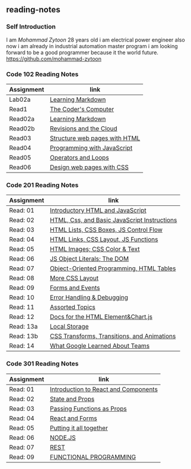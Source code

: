 ## **reading-notes**



### **Self Introduction**

I am *Mohammad Zytoon* 28 years old i am electrical power engineer also now i am already in industrial automation
master program i am looking forward to be a good programmer because it the world future.
https://github.com/mohammad-zytoon


### **Code 102 Reading Notes**

|Assignment              |                    link                       |
|----------------------- |-----------------------------------------------|
|     Lab02a             |  [Learning Markdown](102/lab02a.md)           |                                        
|     Read1              |  [The Coder's Computer](102/read1.md)         |
|     Read02a            |  [Learning Markdown](102/read02a.md)          |
|     Read02b            | [Revisions and the Cloud](102/read02b.md)     |
|     Read03             |[ Structure web pages with HTML](102/read03.md)|
|     Read04             |[ Programming with JavaScript](102/read04a.md) |
|     Read05             |[ Operators and Loops](102/read05.md)          |
|     Read06             |[ Design web pages with CSS](102/read06.md)    |


### **Code 201 Reading Notes**

|Assignment              |                            link                                |
|----------------------- |----------------------------------------------------------------|
|     Read: 01           |[Introductory HTML and JavaScript](201/class-01.md)             |         
|     Read: 02           |[HTML, Css, and Basic JavaScript Instructions](201/class-02.md) |           
|     Read: 03           |[HTML Lists, CSS Boxes, JS Control Flow](201/class-03.md)       |
|     Read: 04           |[HTML Links, CSS Layout, JS Functions](201/class-04.md)         |
|     Read: 05           |[HTML Images; CSS Color & Text](201/class-05.md)                |
|     Read: 06           |[JS Object Literals; The DOM](201/class-06.md)                  |
|     Read: 07           |[Object-Oriented Programming, HTML Tables](201/class-07.md)     |
|     Read: 08           |[More CSS Layout](201/class-08.md)                              |
|     Read: 09           |[Forms and Events](201/class-09.md)                             |
|     Read: 10           |[Error Handling & Debugging](201/class-10.md)                   |
|     Read: 11           |[Assorted Topics](201/class-11-.md)                             |
|     Read: 12           |[Docs for the HTML <canvas> Element&Chart.js](201/class-12.md)  |
|     Read: 13a          |[Local Storage](201/class-13a.md)                               |
|     Read: 13b          |[CSS Transforms, Transitions, and Animations](201/class-13b.md) |
|     Read: 14           |[What Google Learned About Teams](201/class-14.md)              |





### **Code 301 Reading Notes**

|Assignment              |                            link                                |
|----------------------- |----------------------------------------------------------------|
|     Read: 01           |[Introduction to React and Components](301/Read01.md)           |
|     Read: 02           |[State and Props](301/Read02.md)                                |
|     Read: 03           |[Passing Functions as Props](301/Read03.md)                     |
|     Read: 04           |[React and Forms](301/Read03.md)                                |
|     Read: 05           |[Putting it all together](301/Read05.md)                        |
|     Read: 06           |[NODE.JS](301/Read06.md)                                        |
|     Read: 07           |[REST](301/Read07.md)                                           |
|     Read: 09           |[FUNCTIONAL PROGRAMMING](Read09.md)                             |
